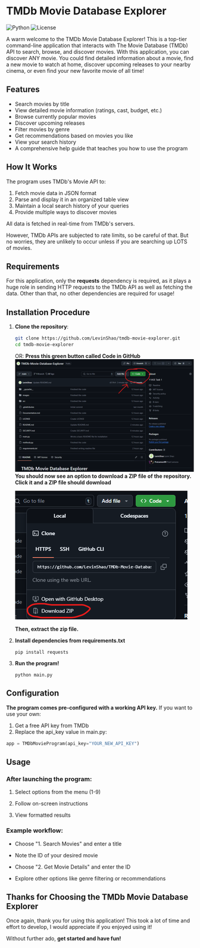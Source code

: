 # **TMDb Movie Database Explorer**
![Python](https://img.shields.io/badge/python-3.7+-blue.svg)
![License](https://img.shields.io/badge/license-MIT-green.svg)

A warm welcome to the TMDb Movie Database Explorer! This is a top-tier command-line application that interacts with The Movie Database (TMDb) API to search, browse, and discover movies. With this application, you can discover ANY movie. You could find detailed information about a movie, find a new movie to watch at home, discover upcoming releases to your nearby cinema, or even find your new favorite movie of all time!

## **Features**
- Search movies by title
- View detailed movie information (ratings, cast, budget, etc.)
- Browse currently popular movies
- Discover upcoming releases
- Filter movies by genre
- Get recommendations based on movies you like
- View your search history
- A comprehensive help guide that teaches you how to use the program

## **How It Works**
The program uses TMDb's Movie API to:
1. Fetch movie data in JSON format
2. Parse and display it in an organized table view
3. Maintain a local search history of your queries
4. Provide multiple ways to discover movies

All data is fetched in real-time from TMDb's servers.

However, TMDb APIs are subjected to rate limits, so be careful of that. But no worries, they are unlikely to occur unless if you are searching up LOTS of movies.

## **Requirements**
For this application, only the **requests** dependency is required, as it plays a huge role in sending HTTP requests to the TMDb API as well as fetching the data. Other than that, no other dependencies are required for usage!

## **Installation Procedure**

1. **Clone the repository**:
   ```bash
   git clone https://github.com/LevinShao/tmdb-movie-explorer.git
   cd tmdb-movie-explorer
   ```
   OR:
   **Press this green button called Code in GitHub**
   ![Image 1](images/Instructions%20for%20Installation/Instruction.png)
   **You should now see an option to download a ZIP file of the repository. Click it and a ZIP file should download**
   
   ![Image 2](images/Instructions%20for%20Installation/Instruction2.png)
   
   **Then, extract the zip file.**

2. **Install dependencies from requirements.txt**
    ```
    pip install requests
    ```
3. **Run the program!**
    ```
    python main.py
    ```
## **Configuration**
**The program comes pre-configured with a working API key.** If you want to use your own:

1. Get a free API key from TMDb
2. Replace the api_key value in main.py:

```python
app = TMDbMovieProgram(api_key="YOUR_NEW_API_KEY")
```

## **Usage**
### **After launching the program:**
1. Select options from the menu (1-9)

2. Follow on-screen instructions

3. View formatted results

### **Example workflow:**
- Choose "1. Search Movies" and enter a title

- Note the ID of your desired movie

- Choose "2. Get Movie Details" and enter the ID

- Explore other options like genre filtering or recommendations
## **Thanks for Choosing the TMDb Movie Database Explorer**
Once again, thank you for using this application! This took a lot of time and effort to develop, I would appreciate if you enjoyed using it! 

Without further ado, **get started and have fun!**